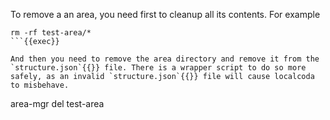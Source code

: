 To remove a an area, you need first to cleanup all its contents. For example

```
rm -rf test-area/*
```{{exec}}

And then you need to remove the area directory and remove it from the `structure.json`{{}} file. There is a wrapper script to do so more safely, as an invalid `structure.json`{{}} file will cause localcoda to misbehave.

```
area-mgr del test-area
```{{exec}}
